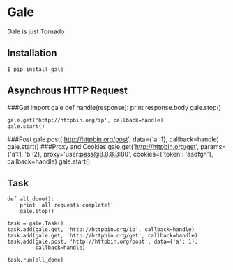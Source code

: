 Gale
=========
Gale is just Tornado

Installation
---------
    $ pip install gale

Asynchrous HTTP Request
----------

###Get
    import gale
    def handle(response):
        print response.body
        gale.stop()
        
    gale.get('http://httpbin.org/ip', callback=handle)
    gale.start()
###Post
    gale.post('http://httpbin.org/post', data={'a':1}, callback=handle)
    gale.start()
###Proxy and Cookies
    gale.get('http://httpbin.org/get',
             params={'a':1, 'b':2},
             proxy='user:pass@8.8.8.8:80',
             cookies={'token': 'asdfgh'}, callback=handle)
    gale.start()

Task
----------
    def all_done():
        print 'all requests complete!'
        gale.stop()
        
    task = gale.Task()
    task.add(gale.get, 'http://httpbin.org/ip', callback=handle)
    task.add(gale.get, 'http://httpbin.org/get', callback=handle)
    task.add(gale.post, 'http://httpbin.org/post', data={'a': 1},
             callback=handle)
             
    task.run(all_done)